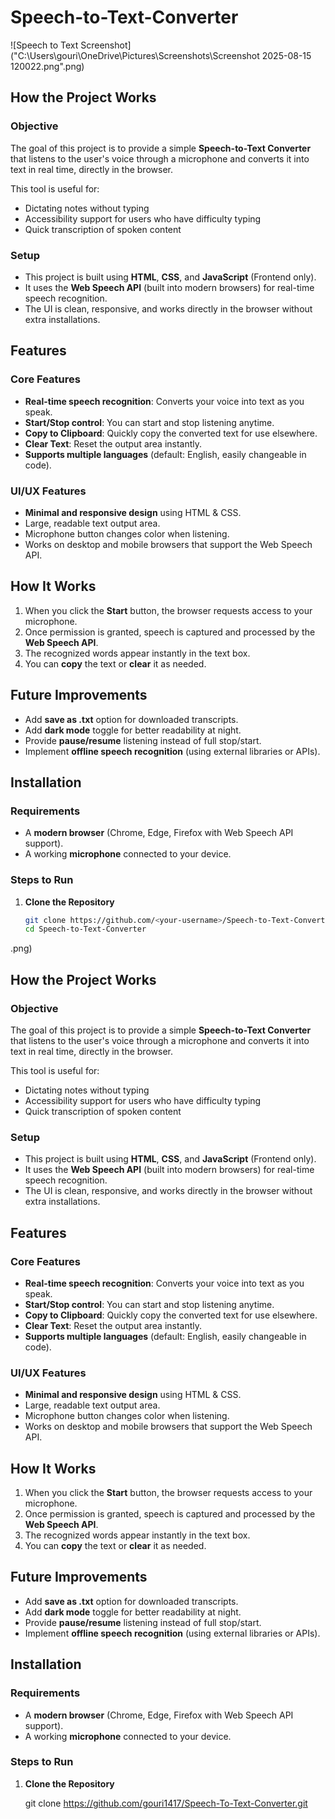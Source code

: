 # Speech-to-Text-Converter

![Speech to Text Screenshot]("C:\Users\gouri\OneDrive\Pictures\Screenshots\Screenshot 2025-08-15 120022.png".png)

## How the Project Works

### Objective
The goal of this project is to provide a simple **Speech-to-Text Converter** that listens to the user's voice through a microphone and converts it into text in real time, directly in the browser.

This tool is useful for:
- Dictating notes without typing
- Accessibility support for users who have difficulty typing
- Quick transcription of spoken content

### Setup
- This project is built using **HTML**, **CSS**, and **JavaScript** (Frontend only).
- It uses the **Web Speech API** (built into modern browsers) for real-time speech recognition.
- The UI is clean, responsive, and works directly in the browser without extra installations.

## Features

### Core Features
- **Real-time speech recognition**: Converts your voice into text as you speak.
- **Start/Stop control**: You can start and stop listening anytime.
- **Copy to Clipboard**: Quickly copy the converted text for use elsewhere.
- **Clear Text**: Reset the output area instantly.
- **Supports multiple languages** (default: English, easily changeable in code).

### UI/UX Features
- **Minimal and responsive design** using HTML & CSS.
- Large, readable text output area.
- Microphone button changes color when listening.
- Works on desktop and mobile browsers that support the Web Speech API.

## How It Works
1. When you click the **Start** button, the browser requests access to your microphone.
2. Once permission is granted, speech is captured and processed by the **Web Speech API**.
3. The recognized words appear instantly in the text box.
4. You can **copy** the text or **clear** it as needed.

## Future Improvements
- Add **save as .txt** option for downloaded transcripts.
- Add **dark mode** toggle for better readability at night.
- Provide **pause/resume** listening instead of full stop/start.
- Implement **offline speech recognition** (using external libraries or APIs).

## Installation

### Requirements
- A **modern browser** (Chrome, Edge, Firefox with Web Speech API support).
- A working **microphone** connected to your device.

### Steps to Run
1. **Clone the Repository**
   ```bash
   git clone https://github.com/<your-username>/Speech-to-Text-Converter.git
   cd Speech-to-Text-Converter
.png)

## How the Project Works

### Objective
The goal of this project is to provide a simple **Speech-to-Text Converter** that listens to the user's voice through a microphone and converts it into text in real time, directly in the browser.

This tool is useful for:
- Dictating notes without typing
- Accessibility support for users who have difficulty typing
- Quick transcription of spoken content

### Setup
- This project is built using **HTML**, **CSS**, and **JavaScript** (Frontend only).
- It uses the **Web Speech API** (built into modern browsers) for real-time speech recognition.
- The UI is clean, responsive, and works directly in the browser without extra installations.

## Features

### Core Features
- **Real-time speech recognition**: Converts your voice into text as you speak.
- **Start/Stop control**: You can start and stop listening anytime.
- **Copy to Clipboard**: Quickly copy the converted text for use elsewhere.
- **Clear Text**: Reset the output area instantly.
- **Supports multiple languages** (default: English, easily changeable in code).

### UI/UX Features
- **Minimal and responsive design** using HTML & CSS.
- Large, readable text output area.
- Microphone button changes color when listening.
- Works on desktop and mobile browsers that support the Web Speech API.

## How It Works
1. When you click the **Start** button, the browser requests access to your microphone.
2. Once permission is granted, speech is captured and processed by the **Web Speech API**.
3. The recognized words appear instantly in the text box.
4. You can **copy** the text or **clear** it as needed.

## Future Improvements
- Add **save as .txt** option for downloaded transcripts.
- Add **dark mode** toggle for better readability at night.
- Provide **pause/resume** listening instead of full stop/start.
- Implement **offline speech recognition** (using external libraries or APIs).

## Installation

### Requirements
- A **modern browser** (Chrome, Edge, Firefox with Web Speech API support).
- A working **microphone** connected to your device.

### Steps to Run
1. **Clone the Repository**

   git clone https://github.com/gouri1417/Speech-To-Text-Converter.git
